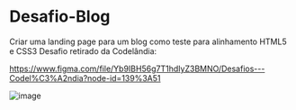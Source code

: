 # Desafio-Blog
Criar uma landing page para um blog como teste para alinhamento HTML5 e CSS3
Desafio retirado da Codelândia:

https://www.figma.com/file/Yb9IBH56g7T1hdIyZ3BMNO/Desafios---Codel%C3%A2ndia?node-id=139%3A51

![image](https://user-images.githubusercontent.com/19825224/151725871-29b93cb7-b7af-40ff-9a99-f4ccffdb8b78.png)

